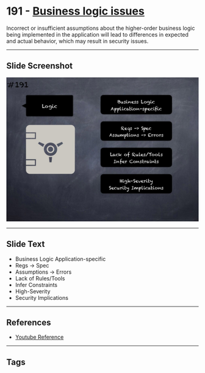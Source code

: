# 191 - [Business logic issues](Business%20logic%20issues.md)
Incorrect or insufficient assumptions about the higher-order business logic being implemented in the application will lead to differences in expected and actual behavior, which may result in security issues.
___
## Slide Screenshot
![0191.jpg](../../images/5.%20Pitfalls%20and%20Best%20Practices%20201/191.jpg)
___
## Slide Text
- Business Logic Application-specific
- Regs -> Spec
- Assumptions -> Errors
- Lack of Rules/Tools
- Infer Constraints
- High-Severity
- Security Implications
___
## References
- [Youtube Reference](https://youtu.be/QSsfkmcdbPw?t=588)
___
## Tags